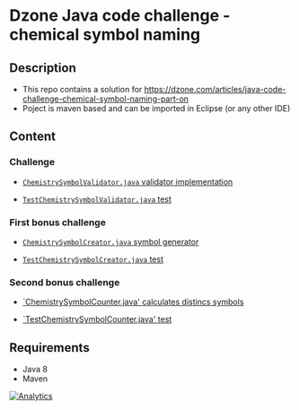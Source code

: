 # Dzone Java code challenge - chemical symbol naming

## Description

* This repo contains a solution for https://dzone.com/articles/java-code-challenge-chemical-symbol-naming-part-on 
* Poject is maven based and can be imported in Eclipse (or any other IDE)

## Content

### Challenge

* [`ChemistrySymbolValidator.java` validator implementation](https://github.com/robertsv/DzoneChallengeChemicalSymbol1/blob/master/src/main/java/lv/robertv/dzone/challenge/ChemistrySymbolValidator.java)

* [`TestChemistrySymbolValidator.java` test](https://github.com/robertsv/DzoneChallengeChemicalSymbol1/blob/master/src/test/java/lv/robertv/dzone/challenge/TestChemistrySymbolValidator.java)

### First bonus challenge

* [`ChemistrySymbolCreator.java` symbol generator](https://github.com/robertsv/DzoneChallengeChemicalSymbol1/blob/master/src/main/java/lv/robertv/dzone/challenge/ChemistrySymbolCreator.java)

* [`TestChemistrySymbolCreator.java` test](https://github.com/robertsv/DzoneChallengeChemicalSymbol1/blob/master/src/test/java/lv/robertv/dzone/challenge/TestChemistrySymbolCreator.java)

### Second bonus challenge

* [`ChemistrySymbolCounter.java' calculates distincs symbols](https://github.com/robertsv/DzoneChallengeChemicalSymbol1/blob/master/src/main/java/lv/robertv/dzone/challenge/ChemistrySymbolCounter.java)

* [`TestChemistrySymbolCounter.java' test](https://github.com/robertsv/DzoneChallengeChemicalSymbol1/blob/master/src/test/java/lv/robertv/dzone/challenge/TestChemistrySymbolCounter.java)

## Requirements

* Java 8
* Maven  

[![Analytics](https://ga-beacon.appspot.com/UA-54543878-2/robertsv/DzoneChallengeChemicalSymbol1)]()
